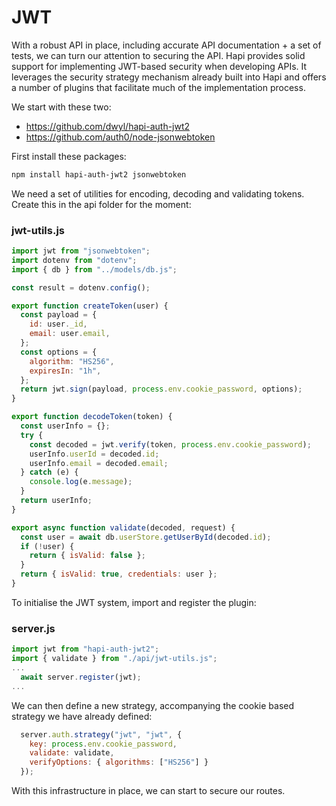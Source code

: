 # JWT

With a robust API in place, including accurate API documentation + a set of tests, we can turn our attention to securing the API. Hapi provides solid support for implementing JWT-based security when developing APIs. It leverages the security strategy mechanism already built into Hapi and offers a number of plugins that facilitate much of the implementation process.

We start with these two:

- https://github.com/dwyl/hapi-auth-jwt2
- https://github.com/auth0/node-jsonwebtoken

First install these packages:

~~~bash
npm install hapi-auth-jwt2 jsonwebtoken
~~~

We need a set of utilities for encoding, decoding and validating tokens. Create this in the api folder for the moment:

### jwt-utils.js

~~~javascript
import jwt from "jsonwebtoken";
import dotenv from "dotenv";
import { db } from "../models/db.js";

const result = dotenv.config();

export function createToken(user) {
  const payload = {
    id: user._id,
    email: user.email,
  };
  const options = {
    algorithm: "HS256",
    expiresIn: "1h",
  };
  return jwt.sign(payload, process.env.cookie_password, options);
}

export function decodeToken(token) {
  const userInfo = {};
  try {
    const decoded = jwt.verify(token, process.env.cookie_password);
    userInfo.userId = decoded.id;
    userInfo.email = decoded.email;
  } catch (e) {
    console.log(e.message);
  }
  return userInfo;
}

export async function validate(decoded, request) {
  const user = await db.userStore.getUserById(decoded.id);
  if (!user) {
    return { isValid: false };
  }
  return { isValid: true, credentials: user };
}
~~~

To initialise the JWT system, import and register the plugin:

### server.js

~~~javascript
import jwt from "hapi-auth-jwt2";
import { validate } from "./api/jwt-utils.js";
...
  await server.register(jwt);
...

~~~

We can then define a new strategy, accompanying the cookie based strategy we have already defined:

~~~javascript
  server.auth.strategy("jwt", "jwt", {
    key: process.env.cookie_password,
    validate: validate,
    verifyOptions: { algorithms: ["HS256"] }
  });
~~~

With this infrastructure in place, we can start to secure our routes.

